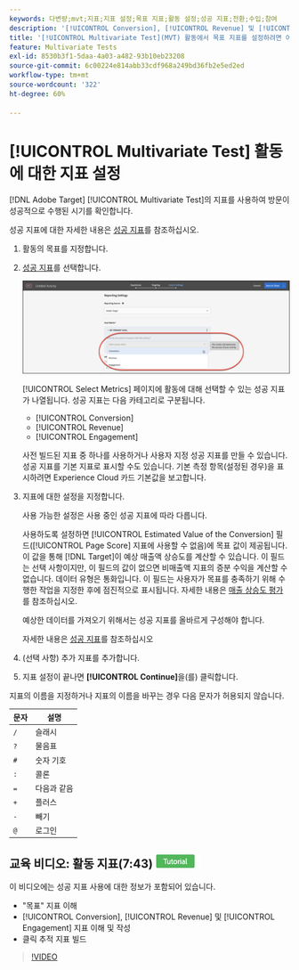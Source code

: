 ```yaml
---
keywords: 다변량;mvt;지표;지표 설정;목표 지표;활동 설정;성공 지표;전환;수입;참여
description: '[!UICONTROL Conversion], [!UICONTROL Revenue] 및 [!UICONTROL Engagement]과(와) 같이 방문이 성공적으로 수행된 시기를 결정하기 위해  [!DNL Adobe Target] [!UICONTROL Multivariate Test] 활동에서 지표를 지정하는 방법을 알아봅니다.'
title: '[!UICONTROL Multivariate Test](MVT) 활동에서 목표 지표를 설정하려면 어떻게 합니까?'
feature: Multivariate Tests
exl-id: 8530b3f1-5daa-4a03-a482-93b10eb23208
source-git-commit: 6c00224e814abb33cdf968a249bd36fb2e5ed2ed
workflow-type: tm+mt
source-wordcount: '322'
ht-degree: 60%

---
```


# [!UICONTROL Multivariate Test] 활동에 대한 지표 설정

[!DNL Adobe Target] [!UICONTROL Multivariate Test]의 지표를 사용하여 방문이 성공적으로 수행된 시기를 확인합니다.

성공 지표에 대한 자세한 내용은 [성공 지표](/help/main/c-activities/r-success-metrics/success-metrics.md#reference_D011575C85DA48E989A244593D9B9924)를 참조하십시오.

1. 활동의 목표를 지정합니다.
1. [성공 지표](/help/main/c-activities/r-success-metrics/success-metrics.md#reference_D011575C85DA48E989A244593D9B9924)를 선택합니다.

   ![지표 설정 목록](/help/main/c-activities/c-multivariate-testing/t-create-multivariate-test/assets/mvt_metrics-list.png)

   [!UICONTROL Select Metrics] 페이지에 활동에 대해 선택할 수 있는 성공 지표가 나열됩니다. 성공 지표는 다음 카테고리로 구분됩니다.

   * [!UICONTROL Conversion]
   * [!UICONTROL Revenue]
   * [!UICONTROL Engagement]

   사전 빌드된 지표 중 하나를 사용하거나 사용자 지정 성공 지표를 만들 수 있습니다. 성공 지표를 기본 지표로 표시할 수도 있습니다. 기본 측정 항목(설정된 경우)을 표시하려면 Experience Cloud 카드 기본값을 보고합니다.

1. 지표에 대한 설정을 지정합니다.

   사용 가능한 설정은 사용 중인 성공 지표에 따라 다릅니다.

   사용하도록 설정하면 [!UICONTROL Estimated Value of the Conversion] 필드([!UICONTROL Page Score] 지표에 사용할 수 없음)에 목표 값이 제공됩니다. 이 값을 통해 [!DNL Target]이 예상 매출액 상승도를 계산할 수 있습니다. 이 필드는 선택 사항이지만, 이 필드의 값이 없으면 비매출액 지표의 증분 수익을 계산할 수 없습니다. 데이터 유형은 통화입니다. 이 필드는 사용자가 목표를 충족하기 위해 수행한 작업을 지정한 후에 점진적으로 표시됩니다. 자세한 내용은 [매출 상승도 평가](/help/main/administrating-target/r-target-account-preferences/estimating-lift-in-revenue.md)를 참조하십시오.

   예상한 데이터를 가져오기 위해서는 성공 지표를 올바르게 구성해야 합니다.

   자세한 내용은 [성공 지표](/help/main/c-activities/r-success-metrics/success-metrics.md#reference_D011575C85DA48E989A244593D9B9924)를 참조하십시오

1. (선택 사항) 추가 지표를 추가합니다.
1. 지표 설정이 끝나면 **[!UICONTROL Continue]**&#x200B;을(를) 클릭합니다.

지표의 이름을 지정하거나 지표의 이름을 바꾸는 경우 다음 문자가 허용되지 않습니다.

| 문자 | 설명 |
|--- |--- |
| `/` | 슬래시 |
| `?` | 물음표 |
| `#` | 숫자 기호 |
| `:` | 콜론 |
| `=` | 다음과 같음 |
| `+` | 플러스 |
| `-` | 빼기 |
| `@` | 로그인 |

## 교육 비디오: 활동 지표(7:43) ![튜토리얼 배지](/help/main/assets/tutorial.png)

이 비디오에는 성공 지표 사용에 대한 정보가 포함되어 있습니다.

* &quot;목표&quot; 지표 이해
* [!UICONTROL Conversion], [!UICONTROL Revenue] 및 [!UICONTROL Engagement] 지표 이해 및 작성
* 클릭 추적 지표 빌드

>[!VIDEO](https://video.tv.adobe.com/v/17380)
